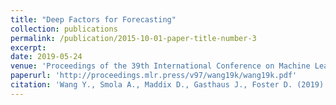```yaml
---
title: "Deep Factors for Forecasting"
collection: publications
permalink: /publication/2015-10-01-paper-title-number-3
excerpt:
date: 2019-05-24
venue: 'Proceedings of the 39th International Conference on Machine Learning (ICML)'
paperurl: 'http://proceedings.mlr.press/v97/wang19k/wang19k.pdf'
citation: 'Wang Y., Smola A., Maddix D., Gasthaus J., Foster D. (2019). &quot;Deep Factors for Forecasting.&quot; <i>Proceedings of the 39th International Conference on Machine Learning (ICML), PMLR 97:6607-6617</i>. 97(6607-6617).'
---
```

